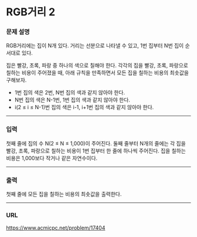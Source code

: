 # RGB거리 2

### 문제 설명

RGB거리에는 집이 N개 있다. 거리는 선분으로 나타낼 수 있고, 1번 집부터 N번 집이 순서대로 있다.

집은 빨강, 초록, 파랑 중 하나의 색으로 칠해야 한다. 각각의 집을 빨강, 초록, 파랑으로 칠하는 비용이 주어졌을 때, 아래 규칙을 만족하면서 모든 집을 칠하는 비용의 최솟값을 구해보자.

- 1번 집의 색은 2번, N번 집의 색과 같지 않아야 한다.
- N번 집의 색은 N-1번, 1번 집의 색과 같지 않아야 한다.
- i(2 ≤ i ≤ N-1)번 집의 색은 i-1, i+1번 집의 색과 같지 않아야 한다.

---

### 입력

첫째 줄에 집의 수 N(2 ≤ N ≤ 1,000)이 주어진다. 둘째 줄부터 N개의 줄에는 각 집을 빨강, 초록, 파랑으로 칠하는 비용이 1번 집부터 한 줄에 하나씩 주어진다. 집을 칠하는 비용은 1,000보다 작거나 같은 자연수이다.

---

### 출력

첫째 줄에 모든 집을 칠하는 비용의 최솟값을 출력한다.

---

### URL

https://www.acmicpc.net/problem/17404
